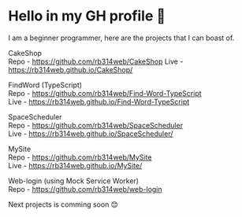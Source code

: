 # Hello in my GH profile 🙂

I am a beginner programmer, here are the projects that I can boast of.

CakeShop <br />
Repo - https://github.com/rb314web/CakeShop
Live - https://rb314web.github.io/CakeShop/

FindWord (TypeScript)<br/>
Repo - https://github.com/rb314web/Find-Word-TypeScript<br />
Live - https://rb314web.github.io/Find-Word-TypeScript

SpaceScheduler<br />
Repo - https://github.com/rb314web/SpaceScheduler<br />
Live - https://rb314web.github.io/SpaceScheduler/

MySite<br />
Repo - https://github.com/rb314web/MySite<br />
Live - https://rb314web.github.io/MySite/

Web-login (using Mock Service Worker)<br />
Repo - https://github.com/rb314web/web-login

Next projects is comming soon 😊
